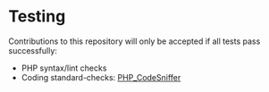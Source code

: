 Testing
=======

Contributions to this repository will only be accepted if all tests pass successfully:

* PHP syntax/lint checks
* Coding standard-checks: [PHP_CodeSniffer](https://github.com/squizlabs/PHP_CodeSniffer/wiki)
